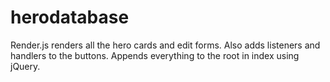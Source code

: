# herodatabase
Render.js renders all the hero cards and edit forms. Also adds listeners and handlers to the buttons. Appends everything to the root in index using jQuery.
